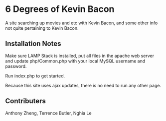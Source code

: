 # 6 Degrees of Kevin Bacon
A site searching up movies and etc with Kevin Bacon, and some other info
not quite pertaining to Kevin Bacon.

## Installation Notes
Make sure LAMP Stack is installed, put all files in the apache web server
and update php/Common.php with your local MySQL username and password.

Run index.php to get started.

Because this site uses ajax updates, there is no need to run any other page.

## Contributers
Anthony Zheng, Terrence Butler, Nghia Le
